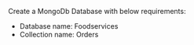 Create a MongoDb Database with below requirements:

- Database name: Foodservices
- Collection name: Orders
